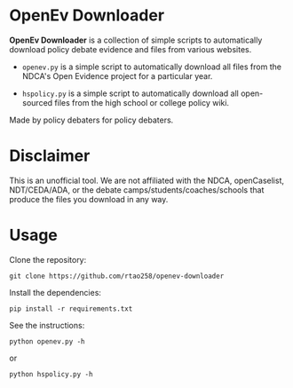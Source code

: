 # OpenEv Downloader

**OpenEv Downloader** is a collection of simple scripts to automatically download policy debate evidence and files from various websites.

- `openev.py` is a simple script to automatically download all files from the NDCA's Open Evidence project for a particular year. 

- `hspolicy.py` is a simple script to automatically download all open-sourced files from the high school or college policy wiki.

Made by policy debaters for policy debaters.

# Disclaimer

This is an unofficial tool. We are not affiliated with the NDCA, openCaselist, NDT/CEDA/ADA, or the debate camps/students/coaches/schools that produce the files you download in any way.

# Usage

Clone the repository:

`git clone https://github.com/rtao258/openev-downloader`

Install the dependencies:

`pip install -r requirements.txt`

See the instructions:

`python openev.py -h`

or 

`python hspolicy.py -h`
